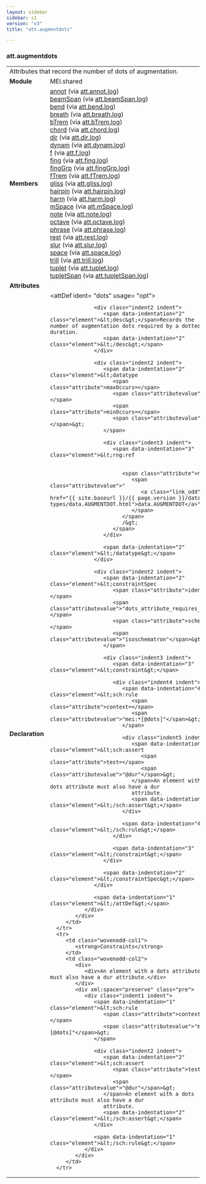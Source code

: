 ```yaml
---
layout: sidebar
sidebar: s1
version: "v3"
title: "att.augmentdots"

---
```


<div class="classSpec att">
   <h3 id="att.augmentdots">att.augmentdots</h3>
   <table class="wovenodd">
      <tr>
         <td colspan="2" class="wovenodd-col2">Attributes that record the number of dots of augmentation.</td>
      </tr>
      <tr>
         <td class="wovenodd-col1">
            <strong>Module</strong>
         </td>
         <td class="wovenodd-col2">MEI.shared</td>
      </tr>
      <tr>
         <td class="wovenodd-col1">
            <strong>Members</strong>
         </td>
         <td class="wovenodd-col2">
            <div class="parent">
               <div>
                  <a class="link_odd_elementSpec" href="{{ site.baseurl }}/{{ page.version }}/elements/annot.html">annot</a>
                  <span> (via 
                     <a class="link_odd_classSpec" href="{{ site.baseurl }}/{{ page.version }}/attribute-classes/att.annot.log.html">att.annot.log</a>)
                  </span>
               </div>
               <div>
                  <a class="link_odd_elementSpec" href="{{ site.baseurl }}/{{ page.version }}/elements/beamSpan.html">beamSpan</a>
                  <span> (via 
                     <a class="link_odd_classSpec" href="{{ site.baseurl }}/{{ page.version }}/attribute-classes/att.beamSpan.log.html">att.beamSpan.log</a>)
                  </span>
               </div>
               <div>
                  <a class="link_odd_elementSpec" href="{{ site.baseurl }}/{{ page.version }}/elements/bend.html">bend</a>
                  <span> (via 
                     <a class="link_odd_classSpec" href="{{ site.baseurl }}/{{ page.version }}/attribute-classes/att.bend.log.html">att.bend.log</a>)
                  </span>
               </div>
               <div>
                  <a class="link_odd_elementSpec" href="{{ site.baseurl }}/{{ page.version }}/elements/breath.html">breath</a>
                  <span> (via 
                     <a class="link_odd_classSpec" href="{{ site.baseurl }}/{{ page.version }}/attribute-classes/att.breath.log.html">att.breath.log</a>)
                  </span>
               </div>
               <div>
                  <a class="link_odd_elementSpec" href="{{ site.baseurl }}/{{ page.version }}/elements/bTrem.html">bTrem</a>
                  <span> (via 
                     <a class="link_odd_classSpec" href="{{ site.baseurl }}/{{ page.version }}/attribute-classes/att.bTrem.log.html">att.bTrem.log</a>)
                  </span>
               </div>
               <div>
                  <a class="link_odd_elementSpec" href="{{ site.baseurl }}/{{ page.version }}/elements/chord.html">chord</a>
                  <span> (via 
                     <a class="link_odd_classSpec" href="{{ site.baseurl }}/{{ page.version }}/attribute-classes/att.chord.log.html">att.chord.log</a>)
                  </span>
               </div>
               <div>
                  <a class="link_odd_elementSpec" href="{{ site.baseurl }}/{{ page.version }}/elements/dir.html">dir</a>
                  <span> (via 
                     <a class="link_odd_classSpec" href="{{ site.baseurl }}/{{ page.version }}/attribute-classes/att.dir.log.html">att.dir.log</a>)
                  </span>
               </div>
               <div>
                  <a class="link_odd_elementSpec" href="{{ site.baseurl }}/{{ page.version }}/elements/dynam.html">dynam</a>
                  <span> (via 
                     <a class="link_odd_classSpec" href="{{ site.baseurl }}/{{ page.version }}/attribute-classes/att.dynam.log.html">att.dynam.log</a>)
                  </span>
               </div>
               <div>
                  <a class="link_odd_elementSpec" href="{{ site.baseurl }}/{{ page.version }}/elements/f.html">f</a>
                  <span> (via 
                     <a class="link_odd_classSpec" href="{{ site.baseurl }}/{{ page.version }}/attribute-classes/att.f.log.html">att.f.log</a>)
                  </span>
               </div>
               <div>
                  <a class="link_odd_elementSpec" href="{{ site.baseurl }}/{{ page.version }}/elements/fing.html">fing</a>
                  <span> (via 
                     <a class="link_odd_classSpec" href="{{ site.baseurl }}/{{ page.version }}/attribute-classes/att.fing.log.html">att.fing.log</a>)
                  </span>
               </div>
               <div>
                  <a class="link_odd_elementSpec" href="{{ site.baseurl }}/{{ page.version }}/elements/fingGrp.html">fingGrp</a>
                  <span> (via 
                     <a class="link_odd_classSpec" href="{{ site.baseurl }}/{{ page.version }}/attribute-classes/att.fingGrp.log.html">att.fingGrp.log</a>)
                  </span>
               </div>
               <div>
                  <a class="link_odd_elementSpec" href="{{ site.baseurl }}/{{ page.version }}/elements/fTrem.html">fTrem</a>
                  <span> (via 
                     <a class="link_odd_classSpec" href="{{ site.baseurl }}/{{ page.version }}/attribute-classes/att.fTrem.log.html">att.fTrem.log</a>)
                  </span>
               </div>
               <div>
                  <a class="link_odd_elementSpec" href="{{ site.baseurl }}/{{ page.version }}/elements/gliss.html">gliss</a>
                  <span> (via 
                     <a class="link_odd_classSpec" href="{{ site.baseurl }}/{{ page.version }}/attribute-classes/att.gliss.log.html">att.gliss.log</a>)
                  </span>
               </div>
               <div>
                  <a class="link_odd_elementSpec" href="{{ site.baseurl }}/{{ page.version }}/elements/hairpin.html">hairpin</a>
                  <span> (via 
                     <a class="link_odd_classSpec" href="{{ site.baseurl }}/{{ page.version }}/attribute-classes/att.hairpin.log.html">att.hairpin.log</a>)
                  </span>
               </div>
               <div>
                  <a class="link_odd_elementSpec" href="{{ site.baseurl }}/{{ page.version }}/elements/harm.html">harm</a>
                  <span> (via 
                     <a class="link_odd_classSpec" href="{{ site.baseurl }}/{{ page.version }}/attribute-classes/att.harm.log.html">att.harm.log</a>)
                  </span>
               </div>
               <div>
                  <a class="link_odd_elementSpec" href="{{ site.baseurl }}/{{ page.version }}/elements/mSpace.html">mSpace</a>
                  <span> (via 
                     <a class="link_odd_classSpec" href="{{ site.baseurl }}/{{ page.version }}/attribute-classes/att.mSpace.log.html">att.mSpace.log</a>)
                  </span>
               </div>
               <div>
                  <a class="link_odd_elementSpec" href="{{ site.baseurl }}/{{ page.version }}/elements/note.html">note</a>
                  <span> (via 
                     <a class="link_odd_classSpec" href="{{ site.baseurl }}/{{ page.version }}/attribute-classes/att.note.log.html">att.note.log</a>)
                  </span>
               </div>
               <div>
                  <a class="link_odd_elementSpec" href="{{ site.baseurl }}/{{ page.version }}/elements/octave.html">octave</a>
                  <span> (via 
                     <a class="link_odd_classSpec" href="{{ site.baseurl }}/{{ page.version }}/attribute-classes/att.octave.log.html">att.octave.log</a>)
                  </span>
               </div>
               <div>
                  <a class="link_odd_elementSpec" href="{{ site.baseurl }}/{{ page.version }}/elements/phrase.html">phrase</a>
                  <span> (via 
                     <a class="link_odd_classSpec" href="{{ site.baseurl }}/{{ page.version }}/attribute-classes/att.phrase.log.html">att.phrase.log</a>)
                  </span>
               </div>
               <div>
                  <a class="link_odd_elementSpec" href="{{ site.baseurl }}/{{ page.version }}/elements/rest.html">rest</a>
                  <span> (via 
                     <a class="link_odd_classSpec" href="{{ site.baseurl }}/{{ page.version }}/attribute-classes/att.rest.log.html">att.rest.log</a>)
                  </span>
               </div>
               <div>
                  <a class="link_odd_elementSpec" href="{{ site.baseurl }}/{{ page.version }}/elements/slur.html">slur</a>
                  <span> (via 
                     <a class="link_odd_classSpec" href="{{ site.baseurl }}/{{ page.version }}/attribute-classes/att.slur.log.html">att.slur.log</a>)
                  </span>
               </div>
               <div>
                  <a class="link_odd_elementSpec" href="{{ site.baseurl }}/{{ page.version }}/elements/space.html">space</a>
                  <span> (via 
                     <a class="link_odd_classSpec" href="{{ site.baseurl }}/{{ page.version }}/attribute-classes/att.space.log.html">att.space.log</a>)
                  </span>
               </div>
               <div>
                  <a class="link_odd_elementSpec" href="{{ site.baseurl }}/{{ page.version }}/elements/trill.html">trill</a>
                  <span> (via 
                     <a class="link_odd_classSpec" href="{{ site.baseurl }}/{{ page.version }}/attribute-classes/att.trill.log.html">att.trill.log</a>)
                  </span>
               </div>
               <div>
                  <a class="link_odd_elementSpec" href="{{ site.baseurl }}/{{ page.version }}/elements/tuplet.html">tuplet</a>
                  <span> (via 
                     <a class="link_odd_classSpec" href="{{ site.baseurl }}/{{ page.version }}/attribute-classes/att.tuplet.log.html">att.tuplet.log</a>)
                  </span>
               </div>
               <div>
                  <a class="link_odd_elementSpec" href="{{ site.baseurl }}/{{ page.version }}/elements/tupletSpan.html">tupletSpan</a>
                  <span> (via 
                     <a class="link_odd_classSpec" href="{{ site.baseurl }}/{{ page.version }}/attribute-classes/att.tupletSpan.log.html">att.tupletSpan.log</a>)
                  </span>
               </div>
            </div>
         </td>
      </tr>
      <tr>
         <td class="wovenodd-col1">
            <strong>Attributes</strong>
         </td>
         <td class="wovenodd-col2"></td>
      </tr>
      <tr>
         <td class="wovenodd-col1">
            <strong>Declaration</strong>
         </td>
         <td class="wovenodd-col2">
            <div xml:space="preserve" class="pre">
               <div class="indent1 indent">
                  <span data-indentation="1" class="element">&lt;attDef 
                     <span class="attribute">ident=</span>
                     <span class="attributevalue">"dots"</span> 
                     <span class="attribute">usage=</span>
                     <span class="attributevalue">"opt"</span>&gt;
                  </span>
                  
                  <div class="indent2 indent">
                     <span data-indentation="2" class="element">&lt;desc&gt;</span>Records the number of augmentation dots required by a dotted duration.
                     <span data-indentation="2" class="element">&lt;/desc&gt;</span>
                  </div>
                  
                  <div class="indent2 indent">
                     <span data-indentation="2" class="element">&lt;datatype 
                        <span class="attribute">maxOccurs=</span>
                        <span class="attributevalue">"1"</span> 
                        <span class="attribute">minOccurs=</span>
                        <span class="attributevalue">"1"</span>&gt;
                     </span>
                     
                     <div class="indent3 indent">
                        <span data-indentation="3" class="element">&lt;rng:ref
                           
                           
                           <span class="attribute">name=
                              <span class="attributevalue">"
                                 <a class="link_odd" href="{{ site.baseurl }}/{{ page.version }}/data-types/data.AUGMENTDOT.html">data.AUGMENTDOT</a>"
                              </span>
                           </span>
                           /&gt;
                        </span>
                     </div>
                     
                     <span data-indentation="2" class="element">&lt;/datatype&gt;</span>
                  </div>
                  
                  <div class="indent2 indent">
                     <span data-indentation="2" class="element">&lt;constraintSpec 
                        <span class="attribute">ident=</span>
                        <span class="attributevalue">"dots_attribute_requires_dur"</span> 
                        <span class="attribute">scheme=</span>
                        <span class="attributevalue">"isoschematron"</span>&gt;
                     </span>
                     
                     <div class="indent3 indent">
                        <span data-indentation="3" class="element">&lt;constraint&gt;</span>
                        
                        <div class="indent4 indent">
                           <span data-indentation="4" class="element">&lt;sch:rule 
                              <span class="attribute">context=</span>
                              <span class="attributevalue">"mei:*[@dots]"</span>&gt;
                           </span>
                           
                           <div class="indent5 indent">
                              <span data-indentation="5" class="element">&lt;sch:assert 
                                 <span class="attribute">test=</span>
                                 <span class="attributevalue">"@dur"</span>&gt;
                              </span>An element with a dots attribute must also have a dur
                              attribute.
                              <span data-indentation="5" class="element">&lt;/sch:assert&gt;</span>
                           </div>
                           
                           <span data-indentation="4" class="element">&lt;/sch:rule&gt;</span>
                        </div>
                        
                        <span data-indentation="3" class="element">&lt;/constraint&gt;</span>
                     </div>
                     
                     <span data-indentation="2" class="element">&lt;/constraintSpec&gt;</span>
                  </div>
                  
                  <span data-indentation="1" class="element">&lt;/attDef&gt;</span>
               </div>
            </div>
         </td>
      </tr>
      <tr>
         <td class="wovenodd-col1">
            <strong>Constraints</strong>
         </td>
         <td class="wovenodd-col2">
            <div>
               <div>An element with a dots attribute must also have a dur attribute.</div>
            </div>
            <div xml:space="preserve" class="pre">
               <div class="indent1 indent">
                  <span data-indentation="1" class="element">&lt;sch:rule 
                     <span class="attribute">context=</span>
                     <span class="attributevalue">"mei:*[@dots]"</span>&gt;
                  </span>
                  
                  <div class="indent2 indent">
                     <span data-indentation="2" class="element">&lt;sch:assert 
                        <span class="attribute">test=</span>
                        <span class="attributevalue">"@dur"</span>&gt;
                     </span>An element with a dots attribute must also have a dur
                     attribute.
                     <span data-indentation="2" class="element">&lt;/sch:assert&gt;</span>
                  </div>
                  
                  <span data-indentation="1" class="element">&lt;/sch:rule&gt;</span>
               </div>
            </div>
         </td>
      </tr>
   </table>
</div>